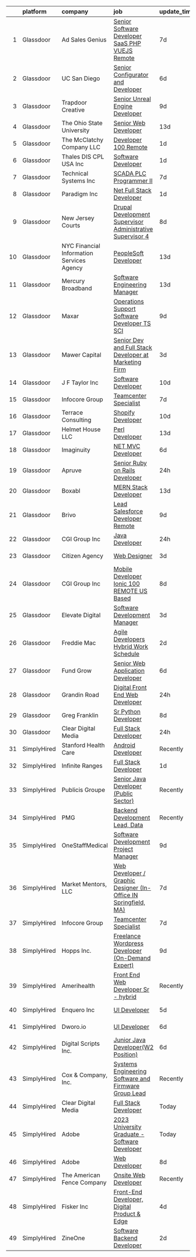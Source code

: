 

|    | platform    | company                                   | job                                                                                                                                                                                                                                                                                                                                                                                                                                                                                                                                                                                                                                                                                                                                                                                                                                                                                                                                                                                                                                                                                                                                                                                                                                   | update_time   | location           |
|---:|:------------|:------------------------------------------|:--------------------------------------------------------------------------------------------------------------------------------------------------------------------------------------------------------------------------------------------------------------------------------------------------------------------------------------------------------------------------------------------------------------------------------------------------------------------------------------------------------------------------------------------------------------------------------------------------------------------------------------------------------------------------------------------------------------------------------------------------------------------------------------------------------------------------------------------------------------------------------------------------------------------------------------------------------------------------------------------------------------------------------------------------------------------------------------------------------------------------------------------------------------------------------------------------------------------------------------|:--------------|:-------------------|
|  1 | Glassdoor   | Ad Sales Genius                           | [Senior Software Developer   SaaS PHP VUEJS  Remote ](https://www.glassdoor.com/partner/jobListing.htm?pos=120&ao=1110586&s=58&guid=000001832110999f8a99d6b320bfe616&src=GD_JOB_AD&t=SR&vt=w&ea=1&cs=1_7eed57bd&cb=1662707080194&jobListingId=1008112151561&cpc=D726EEAC21ED87CB&jrtk=3-0-1gcgh16eeklvb801-1gcgh16etgsqe800-baa5df8fcb51d28a--6NYlbfkN0CnuZqHB0fw7qMnYaPcmJwEEhiN8GGpVqO0if3u8nDOulgrgAPlNrxTp2NAoNvr2dDDKM15skYH-y1aYClwzQVqnWLO8H43mpZeXMXBHShjkWAOapZgCtg_1u0w5sPzYiaMLL9PRbv8G5V5LRjo2X8BY4OT8n9Qoj_PRX6xf45A5IGcwKv_ovh2rqGmUD5FdCmEXC1oGD4E-5mzZDw3KeNifpBi4cTwlNL_d_3fq_6Eyp5PlZBeXlK8ljYsCkkbXy7ou7TS8lVpWL4WGeVNjOz5dy_fQb0rm7TxgZDvRRLPzyshHL3zxsBDK9DQjcr4aCUSXAhCaZaSvxJobVTc7fVh7G-6kHC5eonZVa4x-ngFugLL3VgXiXRs12DdY_Ozg_rCPNYg0aRNxnXIK2A5UZhvR70940pfsOUjgCZqybhBiAIrT3Y-0LKPUtU-8IwnMArssOa7yhSioubDhTkh96BP_85ZHYeZyZOg5A-LMzucWWBjT6ZBI9R7wNeX0yZ6griohSsPP4KflMVe4jqvz4eT-LI6NdCZ83nLc1vM5t7lCw%3D%3D)                                                                                                                                                                                                                                                                                            | 7d            | Nebraska           |
|  2 | Glassdoor   | UC San Diego                              | [Senior Configurator and Developer](https://www.glassdoor.com/partner/jobListing.htm?pos=115&ao=1110586&s=58&guid=000001832110999f8a99d6b320bfe616&src=GD_JOB_AD&t=SR&vt=w&cs=1_ba161f70&cb=1662707080193&jobListingId=1008113752988&cpc=578A2A7E91312229&jrtk=3-0-1gcgh16eeklvb801-1gcgh16etgsqe800-fbe5b151519a56b6--6NYlbfkN0BCqnGKRD5YMURgEZISpK5X66vdX6WtoxuoAbIqy_N2x2OquJxWArk1495WoQFQq3xvomWV1MDb7uiDD7n263jQG1wlKqeSIFH7AEvxZNpz2k41zbo9SwLUPE2E7s0VRBAoXk7m-BaPJGlT-u2p0mOHCQPzPvkIsrkvKUaw6KKpNAd4OsVyHCmfutIrpCJ5YacVxYGkCeakncQz1uw7mRvUWY9scQqNbst1t3OXpl9qfXq0Oe4nFEE9nfWOdKlC-OrAUAccPBkxrJ_Hpq_-Lrd5GbmNr_bgNBSnmlJAeHoRxNLxxmMNAp5NHjk6xr0qSk0UgBn6lX35q7aCZgJ_1cRsANzpvIwNVcZ_P_tNruN38frmEZ_hA-o_6gsIc-iMfwFurIreWEQukWpUevALyJI2i-zUqWewVuP_CJZHD1b_Wo8Vp60YTCwwXb1_HlrZGpOCZeR7rdXyNcO5EXpdZGLztD6Xyp2uWm_9AeULaVYi20grN59gJC1zyefpZnDbl67dQGgG-m9c5LWTjrTS37L-I7mAJJ5A_fn6JGQ0uCYhi30WLtiJVHaowSxt5BlneUXROI_af561wSMylTIBS-WLH7y0JaTb_CNKRaDHcqTs0ptfcMouiybz)                                                                                                                                                                                                                                               | 6d            | San Diego, CA      |
|  3 | Glassdoor   | Trapdoor Creative                         | [Senior Unreal Engine Developer](https://www.glassdoor.com/partner/jobListing.htm?pos=116&ao=1110586&s=58&guid=000001832110999f8a99d6b320bfe616&src=GD_JOB_AD&t=SR&vt=w&ea=1&cs=1_87f69074&cb=1662707080194&jobListingId=1008103754936&cpc=21FF074A0DA48AB8&jrtk=3-0-1gcgh16eeklvb801-1gcgh16etgsqe800-3ccb01640910f06a--6NYlbfkN0DfhRLDY5E7BVY3xhBTAobuSaZ3WR2SqAJ-w4NHeQGDZ_V54dt5D1-9-o8FlAFC8VGLEw2k2nKsfw8pew_Kwqtd_SEUbUcMf-02KnlYLV1p_IH8Kyt8nzMazNMhvenS4mLaj3fKUYsQpT5EY33skyX4tLuaJ-sj4Ti1j_68LBqgjHhV6p61YjgY1NjWJ-qry5MK2eQlyKi5XtxtX8ZaRv-WxMreFK0-QjqOXPTMlQKIM_17g1wLgsWCeAYBGKa9-MwhujfKZvj17DPyq88kGQYH3a5pFsT5zM38ie1CulnUoAMLIxUgp1YIILaEmqc0nmzlln6WMQgHJlsCBDx1k0G4MiyF2x3KqjJinnFhERsXmS8STm638UKe6W2-2MCVw4hozxqwXQ8c4w_n2jGfYi3uLNppHhsWo3nugdxG_yZjcaD03KbDLkPkQQTQUz12lHZ12tvS1jZeFIa9RmMqMSqU_rXAKE5UnudMDwzuiu-eh7a_xMZiIMjEOcda79nSJdHqoXigENHq0hAPAsdBQvYU)                                                                                                                                                                                                                                                                                                                                             | 9d            | Lehi, UT           |
|  4 | Glassdoor   | The Ohio State University                 | [Senior Web Developer](https://www.glassdoor.com/partner/jobListing.htm?pos=109&ao=1110586&s=58&guid=000001832110999f8a99d6b320bfe616&src=GD_JOB_AD&t=SR&vt=w&cs=1_5aaebb39&cb=1662707080193&jobListingId=1008096386240&cpc=FD46F3F613F5EBC1&jrtk=3-0-1gcgh16eeklvb801-1gcgh16etgsqe800-84ddfba0b9dab4b9--6NYlbfkN0BU8eoqr4cRj8GPcC2Uwqb4Gp4ai_hVrPKHKAugi1SM_ZovSCGq_H_bTBzlhDGX0mcUcg9qeapXW7hyyQG8_OTsLPKQctQJsJqJ7RCmWhZAf7xBRDHXxwSfL5GUSYamThOo_YNztnrhT-kDAcjEt2-DrDp-CDmMp1VajuAoi_CLrJ4B5ciDzuSJD3V27iUGSxBccagWbK8YNM62LeYHRmzSs6jk4-4S0CMpRTtYEZqALwZgf00ruRthMnYQluKbvTYNUNOIQFgLgGfha5FXKVOL5IH2QT_uE6wuk_UX64LDNqn3er1-4EVauKGjC28N8gVWUzM9LDGdQ0J_elw3Z8ZLyNK3IISPZT6tMXfWkhBypGaLiGTF8ZI2Eh9JcrAz-4-D1oEO_exGRqDJ-oZdOTlsOWjs5ZMe9jtkEQ3IMjeGepIwNhttNeyEoF0UmxDRsl5yHzXf_ZMzJ4sIYoeHvYGQrZhSKsrHzRCjiae7MF2Nv-YHE95D65R1NO03z7UKvnfvMgM4psaC8d0n8_02OWRTYKp48_jJMFc%3D)                                                                                                                                                                                                                                                                                                                                              | 13d           | Columbus, OH       |
|  5 | Glassdoor   | The McClatchy Company  LLC                | [Developer 100  Remote](https://www.glassdoor.com/partner/jobListing.htm?pos=123&ao=1110586&s=58&guid=000001832110999f8a99d6b320bfe616&src=GD_JOB_AD&t=SR&vt=w&ea=1&cs=1_0893172a&cb=1662707080195&jobListingId=1008123581793&cpc=654405A9B1E0A9F5&jrtk=3-0-1gcgh16eeklvb801-1gcgh16etgsqe800-6acf41fd2f09dc8d--6NYlbfkN0AvJamjXhlkDEVf_vcoI3bbUUL_2ExICajiRnoRkOTKxHcQu0PRm526CmUeTsfanZOqoMDdrUp-j2i0QJI96SrAfuCerXt-A9V0AqPqWyOynJ3x-O-RpQjzGHVi4lOd5Z4R8Srd_uF6_bna1BnLFXLTnrhod1AEqQ2yc5WyqDa7bVoBDzmrc0u2pe9297U47LoHWE2oPvGbOETZkIFWmHZOCe2sLLrog0KH5Y3MF42_M8-Lhvz7uosrr75yWX_CkgwF5AE1QU64XFFIIdZ6JCfRqdgznXsorUuWxyIegKTBosOJXf9ueF6okozA2p9ONdIaMEwAwLNlaTsx286fhrmkwlZveLOAqUOxS653Am6lrhNG5c0IgweQU4u8N1l5H5ym5mLR1Qr0u4YrPE3pDa3wbXOZ6A33IQJNYV_WXQ0OJ22iClRh4Vlikv-eGBaBgSNrziE8CZzHm6MSbWQWcnvNx9GECD1lHaJEuXDGdG5Wf7hAf-pvm24NWKJpje5WxAQ%3D)                                                                                                                                                                                                                                                                                                                                                                        | 1d            | Remote             |
|  6 | Glassdoor   | Thales DIS CPL USA  Inc                   | [Software Developer](https://www.glassdoor.com/partner/jobListing.htm?pos=117&ao=1110586&s=58&guid=000001832110999f8a99d6b320bfe616&src=GD_JOB_AD&t=SR&vt=w&cs=1_6633c077&cb=1662707080194&jobListingId=1008123372940&cpc=073D3B4B6C3D1988&jrtk=3-0-1gcgh16eeklvb801-1gcgh16etgsqe800-87f696452820a2d9--6NYlbfkN0BTko3NfY_jUuCJ7IvJvdhb3vTuwD8YmB6aPpYi6Jp-tj5JsAdvJMhm3y2D6jYwWNv5z6Gl637_eAIzP768UqUq98YjbCVgwoY21VwUATuuUNzdkts_B4sm8cOyeeKXgPF5TQ3ukU8zvrAMERBgCNj7UImujUZfNkZWvleeU8_ZNKcDP124xEzKLQvE0Ksl3ZbExwqxUiKEcXRgc7rr0Z-Ihgwe1_BzV4r8N8uOXdzfUqfcjKt7NP9GoZhnsLrFA4wF7sy0IKZpqjy_bif2h36BVopq0_zw20YOg1pU-IAv-jmmhCeKPtvpmBR1jWqOLapg1Ib5U8z5qlnX8atEbjJuz02tvfYCpGBtLIBjKu6wCHek2aszgMUZHC9Kd-tuvZSSGfcARTb9x3uGsuckatR9Xb_VS7b_zsnjFMrXQOwZV-I2OeMYuoQsh_HCaa8Jar4GdTuMQGqzdWigEIyjezRZ0xP06XtaKEZSM95ZMPMB5DZMRUp9nRcQfUNRcU8Qd3M4mvlzg1r8YQ-ORKDtXg1BT-odsn78P4wNoHlunmViDJz9mTMv9iJsvK1DLl7tN_Q%3D)                                                                                                                                                                                                                                                                                                                | 1d            | Austin, TX         |
|  7 | Glassdoor   | Technical Systems Inc                     | [SCADA   PLC Programmer II](https://www.glassdoor.com/partner/jobListing.htm?pos=105&ao=1110586&s=58&guid=000001832110999f8a99d6b320bfe616&src=GD_JOB_AD&t=SR&vt=w&ea=1&cs=1_1d785225&cb=1662707080192&jobListingId=1008111602848&cpc=8414CF9EDE88F0DA&jrtk=3-0-1gcgh16eeklvb801-1gcgh16etgsqe800-1d3675bf71fd3c0d--6NYlbfkN0BBGG9LMNqL16EzDx9S3nKk4b6IwprgSJginr0DZD_oW_fGju1lNZoReAEsYdECUxIBYSPetqRfK_rT4FPahetkAQcs7AcXXb1cSVjkTe1U-RgHAaRb5KzzginrqqUBRFnXDdDFDJyXyfCvv11yKN5NYfhPz_pL4Hvm0kOwSFRCn-tRJDHMInxRjuOHRKPyNQ9GHpfHl5XFG0JRb_CdmoFXB7xfWSpatEd1rrCRPxAHS03M8DL-exb2CMQwRDjQXU_dsWH-onCazJYsWb65VriXXEUmdkxGNvz6hqdFFXGzQrjeretaXkuHLn61KoJK-zgatAr4bsaTLWSBs6KVNyImU8x5FIlbjW2hNfiEODn5-BQWmm_fHA9Ihr2zd-L1BhNZc_oMMFGll-QdvTuhXRSey4dR_BAr_vndb3xrvVIWgcL4ZVECJLHCFxJI_w5xyqQezFlcBOohQel-huAmIK8qlk73OcRFF0QB_zzVwr9KAJXXM0pkYYDpwNkK1j4T1Bg9nII_c4eCBA%3D%3D)                                                                                                                                                                                                                                                                                                                                                      | 7d            | Lynnwood, WA       |
|  8 | Glassdoor   | Paradigm  Inc                             | [ Net Full Stack Developer](https://www.glassdoor.com/partner/jobListing.htm?pos=128&ao=1110586&s=58&guid=000001832110999f8a99d6b320bfe616&src=GD_JOB_AD&t=SR&vt=w&ea=1&cs=1_eb7eec8c&cb=1662707080195&jobListingId=1008122905455&cpc=B5F6D74B4EF69A07&jrtk=3-0-1gcgh16eeklvb801-1gcgh16etgsqe800-86db009d380835e5--6NYlbfkN0A953Z9EfJZc5Z9y7Wb0NkuJO-5BBnqXCJSieP3bN3oTxAO8dGQJw4jpxHPC-A4AmDjei_31zYAuAn01VmmLGsYmzrAT-3PmSyaubzBYho4kNWj_KP9IysrYl9KvwIYauUrA2o-R2ICcup6RDbsriMGouyLa8HqDgy-UXiqY0glzr-jDsGdbwBHSwqwdofHPdsKNzOzzJ0FjnKTiWeJ3fUsyzfNhNhpAnNJMg-WR7nFDCjoK2pCPOBxfTOVxeYMg7PEzi8v8sIbGc0t1KfcmMb3ObNckmu63gAc0DHYmzrqF5Ci6oEHd5ysRE7pw86oyZ-xHtfObocg1G5rG7ablBOxMmwOIukwMdgbeiG0L9zkQ0INJ3RoZEc6-mZlII5f0SoGWbSNG6-Bx7KA65nRzLKJA6QkMO7XmBIl0ab0eD2TcjKxioVjvDt9RyF4gcpOIyT3DV58TBUJVyi1giksj421WDirkRYb_quzeH5i6WIkkiAZ-o2K-tL-jmJGMAsaxnUjhM3-1yf_pw%3D%3D)                                                                                                                                                                                                                                                                                                                                                      | 1d            | Virginia Beach, VA |
|  9 | Glassdoor   | New Jersey Courts                         | [Drupal Development Supervisor  Administrative Supervisor 4 ](https://www.glassdoor.com/partner/jobListing.htm?pos=118&ao=1110586&s=58&guid=000001832110999f8a99d6b320bfe616&src=GD_JOB_AD&t=SR&vt=w&cs=1_82530659&cb=1662707080194&jobListingId=1008106488392&cpc=E807CC5D9EECC89F&jrtk=3-0-1gcgh16eeklvb801-1gcgh16etgsqe800-5085f493e27feebb--6NYlbfkN0D8ldjI0ZNAlu-x4GIh1NiWk3ifGNVbirNsZj91rYBIucnIhFyiU7dm5Dt3u_ApDQjJ59HIHjU79aRHGvBA8JcgrWrY4Xdla-Q-bL9sYOp_rn2dF4w--Z05Pw1yPk2Rs9FUhjqdQX-mH6pwkOgx4xv34950gm-JozWBuHsLaeAgM3juYgwtFVxH9ANU-tdNxpP8S8TPtuISEP5Knd6u87vxQMMX85gLiGwR00PzZV-n14jzBJU1ajcg29ujBWCg79cZWxc2KXVmlKdF22hdU1WEuajOZ-lkZQL0FJ9Vn2fUW5n5niq4fqFgsnN1zaVvxDA2HjmFe-L0pdO4-lRDOIdk-dANm8YTOBF-r6gQXTnd97Fzdflxz4BP337A1gLPPeW7qq43mKkoN3MdoGXnMnW1yRO0PvnVteGGq2htK5DejPNzfT1tAA30RQrcNHczEgOVThosgfKYEWfAA3YEkC55CI7PB012r13lLDv2Wi_P3dwVyaIyugaSfKSR9G9CdO7s4CejjY5rS5q0ZqCgMHkVwJbNhwyLn2EQYwIS_zHh-SG8usrOQWrpGsd2sSSSXxcpgi6WHN6zZsWE_29BXa44xAwBisHgKwaeqTSrzXV2GF_7-vNDiZE2)                                                                                                                                                                                                                     | 8d            | Trenton, NJ        |
| 10 | Glassdoor   | NYC Financial Information Services Agency | [PeopleSoft Developer](https://www.glassdoor.com/partner/jobListing.htm?pos=106&ao=1110586&s=58&guid=000001832110999f8a99d6b320bfe616&src=GD_JOB_AD&t=SR&vt=w&cs=1_8e2cf8f2&cb=1662707080192&jobListingId=1008096945992&cpc=B1361D5F72E3FDAD&jrtk=3-0-1gcgh16eeklvb801-1gcgh16etgsqe800-2a3e79cccf1e7ecd--6NYlbfkN0Bvr9eD_ocRLKaKs7JuGJlCR4Ix6DTQrMKkNH8RK5rBAaAlxlDDl2M94ynW9wIeW19uSMej_8bks0AG8Apv7SHMbh5_HX2qWcY7NJ8CoYLhgcmnTau8snrIS4haJ44mrsa8OtvbcXWUkpF8dkIWVMJpoPrmQUWlGOi6y7YgzPCN1S2YKPme-IeaaoymeurkLha8MEHiPGyxyqn7YrIeIuTafmjT9tZZpf6pcqrS-AQAX200zLraxrOLUcQMfII1eULYi0A9eE4p8XbYcJSm7rZzu4CFzKKPsBEklCzTwbm5Bu-AQ95fl8EAitzL7L3GqxkzbGXbjH0g1Hmtx3ae0ESF9hRmfWiwFOUcQilgd8v79tDunGGWxMD2jJwONSUpw1rG4ut2YvqgauGTB8_bxSVvxRfDLJPyfMAEl_BAmEtzcpmSJdwLtF7AO640YppbE9tArtwiEdVh51Quz_outej_sAqf6Lki7xfkohDAUFHe5g-lpP-386WPIs8oi289A_zqv3gDJ6WwWB0dWght8k6d0v3sUQCJCbXdzYs-5k6o85HLPlPJfVxCZUV6OSgKY2SGZCFkbBpVrx7J9XdrnyI2r0LgNAxKHyk%3D)                                                                                                                                                                                                                                                                              | 13d           | New York, NY       |
| 11 | Glassdoor   | Mercury Broadband                         | [Software Engineering Manager](https://www.glassdoor.com/partner/jobListing.htm?pos=130&ao=1110586&s=58&guid=000001832110999f8a99d6b320bfe616&src=GD_JOB_AD&t=SR&vt=w&ea=1&cs=1_4d431c51&cb=1662707080195&jobListingId=1008097332336&cpc=973B936603A8D2D9&jrtk=3-0-1gcgh16eeklvb801-1gcgh16etgsqe800-7e04d70d3567ec45--6NYlbfkN0DiV4VjrMDpzdiQK46CrNfoYHptTeiEYzv4K1RLXXFFVxy3HepJLU26RfTTZGHuV4mEVKvYP3BHtHgEabTRleHfZJH_wfSXrSPKHK7EiJqz7EbDJTDQcA7Ki_X4SvEvg4gEPAIZzB0Bbx5SnNwfBZm22zegkivtNUGg1jkISZMhi9ZwDa4fI-M6YM5_73K1EKXBjuhrDmOJeiSzSsiglNtguJBQJfwV9QFdzKfjVQUZUf_peKKcJqZ6PD33hvZLKxLk2SCkFAew0frQLwKd_0YpmQoinpyt9ICJ-Dk7ShLmm5Chqy5IHXdAEo7G7kezXljd7Oi6s5n_kapCESYWIsUJWl-io7J0-iGP4yS2Lk6V0KBUC2Fl4L4StIFMUP9v6KYa_wqE0pwraCNhJbBJZpkARmE_iqNa_WkCDV1zj9v9ZcBU-rpfJVNLYDAe3-mNiek0uWz4DYoGUqhnaAp55iRhW7QJY-6HMRkm83ctTpY0gjGsoBBnu2ZMfa-Fetxy9JZc-Qcrn4H2nghncUGIfc4R9oS6Voqx6qwz4a-e5g016L_ca19A-lAnKacTpvmByeNOOA0XaqRfqJQYCqGSt442SIiNlL1DfeU8PTglXpCNkm8xFPI-zYIAm514B2xovZr-EJkeMwZJJgsZPg2YDE5Ie0sbej3TMRNhh2OpM8POca6KS5ZHbi66XGBRHVUtc6DvZKMwhTxwkphi2pFyuAQvo9TmkPru8v2AkW2k2vxGD6GOq3PuIVgebDZas6gKqNDUfZddP_-ytDzhdaLAQi_AXiLtcd3uu0yYJnpc-4CShGHdfCcyfL424sBlpJUpd0NNlasBGdtBLA3VVqP3vVXl5dUZA70egKg%3D) | 13d           | Kansas City, MO    |
| 12 | Glassdoor   | Maxar                                     | [Operations Support Software Developer  TS SCI ](https://www.glassdoor.com/partner/jobListing.htm?pos=101&ao=1110586&s=58&guid=000001832110999f8a99d6b320bfe616&src=GD_JOB_AD&t=SR&vt=w&ea=1&cs=1_b183077f&cb=1662707080192&jobListingId=1008104257645&cpc=F4855CAA298D352E&jrtk=3-0-1gcgh16eeklvb801-1gcgh16etgsqe800-792ba872ced07dac--6NYlbfkN0CLwJnyzCg1_Y0PBo_mRFrv0PayZ9_GcB_Py-TC--KfI9m8XoeOsrsvBrHbm9EHIQWMTWX5RczY5_J4lYsb8MubRo_S6_B56vkX2JsbMlHCKTlkjcTMrtEywhS8Kijxmoq7QalFBq1OrWa3ZBXGSQifzShZrYoHs8K5L3WUz_aijmUOBXzKF39t0TFhg5PmBMzB1qGz1uIM4UIt84-YQ7fYanMpUvtokLt-gYGpaUvXa7CyW0spFGsKzkkS0FE0P6NxYSitB5TO5CfK9J7IYcTc7HgkEBpAf9fRG92iUF7pHuF3hdByltoz_JbKP9UL1H7bABgTvLlZMmW8w0nnbiPH_LfLU9hLCMlxmo3AemQ63eR-9FSXt1G0aQxUuqHWx89tt8sKvGKeLziSw2poDZ960HZnK664r4LAx6jbrhEJJQmDMBsHQ5pDbuf89eGsfyV-UvKK_SlYj09LnvJtmJwSE6yw7g1l4ADw3Hlff4IacZ-pfEt9UsAq1Ae9q_TVglwb9aReF3q3NGcYxfpZD2UG9oks5XRHIlrFDvAMdNX-9A%3D%3D)                                                                                                                                                                                                                                                                                                 | 9d            | Herndon, VA        |
| 13 | Glassdoor   | Mawer Capital                             | [Senior Dev and Full Stack Developer at Marketing Firm](https://www.glassdoor.com/partner/jobListing.htm?pos=122&ao=1110586&s=58&guid=000001832110999f8a99d6b320bfe616&src=GD_JOB_AD&t=SR&vt=w&ea=1&cs=1_935bf022&cb=1662707080195&jobListingId=1008118949504&cpc=2BD45BF6CF113D42&jrtk=3-0-1gcgh16eeklvb801-1gcgh16etgsqe800-1073e5773866655b--6NYlbfkN0BzyIYrTMR_AjNKh_kvAG8N613gtHPANQ3sdLTkrtBd-xoNshQoLJljG5LGTFOBz0XgnGPkInm1QyVRzwhKcaMw1lQ2emXWTGze3rmnmzOLUucJ4k-c58iDjY1OrydMVvXRXB-Vg3aNKb2e3B6Vy2DcD6P3m_29_M8OMxNiwQ2KA88cY4UXbj3QoS7XpJELSJfb24CGs2ZD58ezmTF2RCacQr9jAlvayfFgl-tX8u2Lz-pqU1CZKNDKeS-FZFSMPzK3ZELc_1g6L36KP0GHatyLr3fX419pUO3shK2rghgdBYaz_SxOpbcy8Rz8-WFv5ab8aqMnqhVecqy1k0cY17wOhyDbhjSn1H4lfQdMqeAekfTEwM3BuVQSBXJyMnQbVpWh0mJSQ1YcympoQbFXt5jjkwC6rlxnHmKswUfKd556Q1hHHt6xEqsuYu0afsyRZ0CHFNj2VfxA7hy5QWJm9QipyqCcARmimCPhdQpSiQK_2UUDI8BelBVr6rLhJx7vi8dLMQuyE8Ti-g%3D%3D)                                                                                                                                                                                                                                                                                                                          | 3d            | Clearwater, FL     |
| 14 | Glassdoor   | J F  Taylor  Inc                          | [Software Developer](https://www.glassdoor.com/partner/jobListing.htm?pos=111&ao=1110586&s=58&guid=000001832110999f8a99d6b320bfe616&src=GD_JOB_AD&t=SR&vt=w&ea=1&cs=1_87b58980&cb=1662707080193&jobListingId=1008101420031&cpc=356D09F0C08B1729&jrtk=3-0-1gcgh16eeklvb801-1gcgh16etgsqe800-48c182ea9a173519--6NYlbfkN0B_0Z4HC82s-VYGVN3rudqyGDAXHNEE-D4W6ab-BPGMUQHWO-lTffLHE-PCCaIwbd1BmwWdP7egntq9vxUuV1Ie9ixAA1ZbxnR-JYSW-bUgJAeynI2EANkP-qwU3IM7YTHlq1ChPTLovHsIaUMIGxmJCYVCvLBsymnGeyBp8S5Wzul1MdXkHAmQysFeC2yjmUvstYq2WgeCKicmLJqYeLw-wXnCarr-KcDH_Qfao94uB0fmfX2Pa1ba4GeVwzNOrhQi6azB4Etsbpc-cq0sqR7-DST_s_2uiZHxlqjqozlsqQ9UI4S7qwDPizjilzM8_HUx9zhF3fBTZPAH8I2Sn5j-vNJaqLxXgvhIH-Zg_w_O8Os9IwDO3FO9ikV8EX8vO9jotEsfDMcW5X-V78nAv5NaI4bbyS6PqmhhkvixOWsG8XJ73KZG4NkXsDjyWItKm3aL4nQJSJgIOm3qqBNwApch348vY8yd2Da63JxlLItxmQ-TiixUAIC7im5QXuLHdT4%3D)                                                                                                                                                                                                                                                                                                                                                                           | 10d           | Lexington Park, MD |
| 15 | Glassdoor   | Infocore Group                            | [Teamcenter Specialist](https://www.glassdoor.com/partner/jobListing.htm?pos=114&ao=1110586&s=58&guid=000001832110999f8a99d6b320bfe616&src=GD_JOB_AD&t=SR&vt=w&ea=1&cs=1_e0e7dff7&cb=1662707080194&jobListingId=1008110273759&cpc=AA718BBA0476CE1A&jrtk=3-0-1gcgh16eeklvb801-1gcgh16etgsqe800-58df528bbcace9a8--6NYlbfkN0CNayYzF1mBaI40OgT78t3Q2d9IxlwDzhsYR4HK7epYUeqK_b3HkPu2LG9ky1o8QU23zrc8dRf03Ok-LE4BYm_NLr1JUoTbqNeO9D2duxj-VNK3vGhqVueHfRf_Sz4ZxXlH0daArAgsX4zD6BhZBBd-TfbvRyzPl6zYl3YUj-z0LmrFwNYBaUkQ6B9OtAWwwo2YErzexZsmzSTuzsgTAC34BY8pomH41rFeKDXKWOvYFH2jKuO-FawsSxRpx11avF2kLapEh-inx8ZM20WEYDEScOn_725yJsq6tlgatR4FhjR55ZIvyOQI89CnojrGcJG_Bhby1BVKGhZ4vNAgw5ZvBv4IyH2l_14In0duZ3fswfmljyz4k7aHh8tXFg-iRvP4_9w0D3MjHMu_s8y7VDqpoVYDxsDAZUDf4nj9ifgVxC27MEb81dU7ZIOqm2ywn7aVKsYIvPqpFv4F68YS-5tOq4tcc6IRgxqOR5jFu9XIc2Xyky4-xmNGCNl8QEZa7bE%3D)                                                                                                                                                                                                                                                                                                                                                                        | 7d            | Remote             |
| 16 | Glassdoor   | Terrace Consulting                        | [Shopify Developer](https://www.glassdoor.com/partner/jobListing.htm?pos=108&ao=1110586&s=58&guid=000001832110999f8a99d6b320bfe616&src=GD_JOB_AD&t=SR&vt=w&ea=1&cs=1_e2b88109&cb=1662707080193&jobListingId=1008101721092&cpc=9BE7264F9E667C9B&jrtk=3-0-1gcgh16eeklvb801-1gcgh16etgsqe800-9f29e0d3a1872182--6NYlbfkN0DiwaVD3HiDYB5250xOpg-Chrdpscpx_0ux8G7tjQr9ZW7ZRarYWVvWdWz6VODf_1VYyeIjCJXzPYyagJjeNMgXvSPMkGy5xPvCVxvFHbBpWpAuatX2WgenRMHZdvfRrOXErWNmRHNKK4oxsTOiyeCeMpXp6RcH5eC5V3s3utmEfvTgF5XJaxtX5C6iVvEB5A3gat_f4vx123O6oYOMiuK7vOWMLnvEZdYKRd7BMhAy7DZ2963ne8VzdlrfUBcTTPrQjiU_842kpXria-FfnESgpyv-IgndkZjEy6JqgOemX6a91hgQZdFNLDQfygV09mGi25cZMIxpwbq5SfMMFXBFfJlSkr2Iu9Auqi7XCG29m-4Se_y4iRzOB5Vfx3tR0AivOZM3t_6N7eCsTVGBfVtqhOT_eNCGjPFlk5CJIL1FtVhJNNEUlCw1KEk-JB-GhVnpPEDUyubZmVUdgFbZutfTQE435idHNJmIX8jNi4PokPNE_K1HigLb)                                                                                                                                                                                                                                                                                                                                                                                          | 10d           | Remote             |
| 17 | Glassdoor   | Helmet House LLC                          | [Perl Developer](https://www.glassdoor.com/partner/jobListing.htm?pos=124&ao=1110586&s=58&guid=000001832110999f8a99d6b320bfe616&src=GD_JOB_AD&t=SR&vt=w&ea=1&cs=1_6fdee489&cb=1662707080195&jobListingId=1008097634689&cpc=EB1BD5B9C2162114&jrtk=3-0-1gcgh16eeklvb801-1gcgh16etgsqe800-beb536da7315dbc4--6NYlbfkN0DTbAHTkX3MHdR5_bkuZ9RG_nFdlXg_dRd12JnNrPJs2bNVEYoQez6zam2z0Jn4RWsTncQnVTwQn20Pp5fh3e4S7BfbKWlqiv3M3O3s7LBUBpNdL61ZrJ0D-qlwmkcEunekFYRM7eT1WXr73jYDKbOfsEVfkAhwW5Y-_q3xq4LVzqc0u2k7TIFPeA0IQkDOl4n8Lkcf5opK-cLnvzNlj-HcsWOZGWYNgznSFL9LbyFizKBI1MwT_IMzF_V6SWLOKtFTfBGIe9f5krBIusPU_krY1PiWO_AD2FykQhbj2867CwO73NQfrdhbRgLkW-QAajgUw5IKKYXPIbNZgE360lWg67IjzXjfUSmgoOlYQAYMj5oyFuc9w6kMsUbuyteLNyPYKZt8jNg59iqNsMw9c--VYKS93i2hqMXBlOQ65qbIaGzVrwls8LoHOFkKt_1T6HknlWrxHfMSUz3VBqgnrUGQCK2g8-Lnt9kDFVsLRjzlhO7QSgWE8ykBVGz01Ek5cOE%3D)                                                                                                                                                                                                                                                                                                                                                                               | 13d           | Calabasas, CA      |
| 18 | Glassdoor   | Imaginuity                                | [ NET MVC Developer](https://www.glassdoor.com/partner/jobListing.htm?pos=113&ao=1110586&s=58&guid=000001832110999f8a99d6b320bfe616&src=GD_JOB_AD&t=SR&vt=w&ea=1&cs=1_1e18e7f6&cb=1662707080193&jobListingId=1008114560190&cpc=490CEE8E1E1BE450&jrtk=3-0-1gcgh16eeklvb801-1gcgh16etgsqe800-8ce2068898b03cf8--6NYlbfkN0AtR68e5gWpPxoovZgA7Udo-dcymoK0NpHFMpIgh7LYz-Xd_XlVsIVoxuwPabNoPk7LYJIalZWAaFuBuMqEzLs6PCxGhzMNi6g945NhS2n-T4p9V5qXKWbLEKP_Cm6sCsQzVZ46WSIqJ68QClkxIdmChtj05cvFUJEy4BZMN0-ToVwDI0rAJnyYqRCyqN-q70VHdbM5gnlEDTl5A3oFz69lLQY8moWpCXfYBeLZydiGro25enDlttOxB0-1jlRvX-Ef3Jz9TOjQ2OB2qj035czMvtvCNMv5A76aYMDLEMDOpl522Ai_ZAwAGaN1gf5xnP3vM_DALxAlZi-JMoaYEJ2Bl9KRwUTV8Fbe87vKLHgJHsKwzv4TMvlmxUNw1GE7qtYnflbognqPiBZuhJPPD8ps1kifRHqf21RbHIr7WrPO0itty_P9GEpJah2UD5sxNzVKKKuNda08Ry0GLO_EkqjKg30Wa_rwEl3WSH5OPshbT15MwhshJJ0YgA8aH_AymQc%3D)                                                                                                                                                                                                                                                                                                                                                                           | 6d            | Dallas, TX         |
| 19 | Glassdoor   | Apruve                                    | [Senior Ruby on Rails Developer](https://www.glassdoor.com/partner/jobListing.htm?pos=121&ao=1110586&s=58&guid=000001832110999f8a99d6b320bfe616&src=GD_JOB_AD&t=SR&vt=w&ea=1&cs=1_7c40ab4e&cb=1662707080194&jobListingId=1008126573692&cpc=55FC80EBF760BBE8&jrtk=3-0-1gcgh16eeklvb801-1gcgh16etgsqe800-1d56d2911a193372--6NYlbfkN0A4hgeKHdLyHgzaskNEvl2xXMVaueUT71iJOYpLYISQUHTwzmwXMv6ka9dbMmuacuYKeIZnn4c8WeYuIfEjPLkOoghvtTn6STxxYhthocvnANhAgoxmC1rQborX06nniFul5LSgm_SC2n1OJ3-0kL9iMJcg-Cr-9mq0RQD2tfG2J87ayr7Wsh-ufLWhIOv1-28HFvWHGArjLGVR66-RZ9BWjX6eERCwstMAkQ5xR0yUTdEZ0GJGuhHnCOTeeR1Mzd32m7emGfF0IQnwf-G6kBxO75TyekWiR32OYuY8lZa2Xq23wUxbBpMQECy1YMV5GEolkyhWGpSA7eREvyqJhxIH_HHRv84Rlty48zvVJOLdYeEmU36DVjMb6PrPfNijoS0bB7p7A06nFUmV8b2ir5mLEYOhBgaE6o0nAFw2G0uGLicjcEelqqoVp2mJSEvOwvahvdsC6uuVBJWryMEwl-NedVkzYrFyjOnj45WUmS2f_NosxHUMqMcxYUT_k0wHieNHAJZ0wGzeeA%3D%3D)                                                                                                                                                                                                                                                                                                                                                 | 24h           | Remote             |
| 20 | Glassdoor   | Boxabl                                    | [MERN Stack Developer](https://www.glassdoor.com/partner/jobListing.htm?pos=103&ao=1110586&s=58&guid=000001832110999f8a99d6b320bfe616&src=GD_JOB_AD&t=SR&vt=w&cs=1_355e313b&cb=1662707080192&jobListingId=1008096945380&cpc=0D558223EB9B15D1&jrtk=3-0-1gcgh16eeklvb801-1gcgh16etgsqe800-d54f8bd54931e0df--6NYlbfkN0AZdaSuYPnCWRk5apRml9oqaQCY6p5qKbmOsixDGSNuWdv_4Vc5cD9A2m-Vgw4400uplEqDz5RFxPncUSUzV4hH36manFBulm8_06OiXgqoom3RR7LUybro5u4JeVy9I6jdzYuBelw0wB4qYfi5-L5LrH10BHcUJR09dkCqShMRWIVJRGJ70lxc2JSBGTJHgiZ5orLOnuIxlMUKeZoSPJOhfx4grEqL40-x2ko_Z5RCo1YRZynD8msvOdirgGc08RYS4KTQ32sdfKQYjX0_1RUlcOcS59MdO6JUCMpTikzQojA0OPI1LZzXaBSNWz8XCJH0BepchyR61ev_wBdy58ZKznTXj8QjBigMgEmu2kmFapq7WPv9YsxVAZao2lluJO2ShWLz-S9Lbx3SH33BvCAlKxrIhv7aMGrWhQWZb0eMzCGTEwYaF29cOxxCXDHlm_J-rXtomZ5I4W3mFFafJo1hO3cxUXdI-FgColXsR5PLZPiVlMNyUWab)                                                                                                                                                                                                                                                                                                                                                                                            | 13d           | Las Vegas, NV      |
| 21 | Glassdoor   | Brivo                                     | [Lead Salesforce Developer  Remote ](https://www.glassdoor.com/partner/jobListing.htm?pos=110&ao=1110586&s=58&guid=000001832110999f8a99d6b320bfe616&src=GD_JOB_AD&t=SR&vt=w&ea=1&cs=1_9ff758b1&cb=1662707080193&jobListingId=1008105125944&cpc=2F244B314C789C74&jrtk=3-0-1gcgh16eeklvb801-1gcgh16etgsqe800-6be98a37aff72969--6NYlbfkN0DEQf2gd3oQyNvvZ_PBjZ5COuTyzw9rgRd4BNco78iTQdG3wyB0NBTwpovGVlYuctXZL-btpTaGRT4bVk-hcXn8sjcdHPc_q2IWO_WgIghICBPPSmVTvobZyXX6_JsvnnByC_IC83nLLBOOnIcSoE__TGbmLsKWaYFwVwX1yKyU-Xi3kDBoxlGmAkTlwCLK-meJSNTQGJMvUIjvxqz_yyJFcu4Din1n1i1y6dQVneQVF8yH_XqzxfRlPyixXTDEXSHSodKGAcJjkih0305aQZ4VoKgf7QjpmhEVEGBZG4lDFl14SBu-tAIH80aXVvfb1k0vcQngCEWD5yEIut-WSmS96UR1s4GRxKoIpUo__PLfNVSUQeD_HFS1776Jcp0Nhh6EnR1h9zYgEb8E0Vuigau7CkbVoVrLZfPRDLdJ5L4NDIBxAgEu7Ml3mYuWI9XarHMV-DiitM1R1WrVHAW1iuQTvBCZPv_3vtZ659W850rDnZa7y9macNzsci8x12jM73zd0KOVyvwTDKh_RofSsLge7fBy-lFOahXp-pZXI3GlUFCBKeAJiiIvqOVtKCxT_T5jlARBbpU7KiIzss5vHVOFTNd3opxOISjlAMwb_d-m3K7K01RvOblGA9zXYqyrmuErRGto0QHqZ60iPECICVtmb2VUNbYof71s7lGyWwKYOo6bp_QPu9kVuwYXy0Jem_NJOuunlisrNCI-9GOwoOmWgCm3ZJoDS6q50-XyjjYmzKiU7wSRlsJGy8qtXWvojR1O-3UkLXLO4A%3D%3D)                                                                             | 9d            | Bethesda, MD       |
| 22 | Glassdoor   | CGI Group  Inc                            | [Java Developer](https://www.glassdoor.com/partner/jobListing.htm?pos=126&ao=1110586&s=58&guid=000001832110999f8a99d6b320bfe616&src=GD_JOB_AD&t=SR&vt=w&cs=1_711df9ea&cb=1662707080195&jobListingId=1008126534407&cpc=D975E6D323D47586&jrtk=3-0-1gcgh16eeklvb801-1gcgh16etgsqe800-db44da3fdc051f43--6NYlbfkN0CmPt6JXytAhZscz-5ZOP53MMQ49Xi4hmwETo1lvmuAlevjIw8jJ3AlvntJkfy64jWBZ6ejdD7h3XSecgyvaBNaBF25hXuA9D30vHlfDv1_msliqEuUWlFQesnDe89CMr67js6ylLpRVpgdbS9meXCQvBg0Htk6KlvGckZHrq0IjsQmqg6VIkKkFVoOdMNbOetTe4yxhUfk0QOrDhs2H15H2834pVooBAz-VskhxnjCB8wu75J9diG60Ij_LlFlD2wEIn0KerPPwv3XTSg1Y90vY604kVwA0AZ5j_ryK7OnheDN3-gO93PWJphu7A6J08S6O2KXf-hRS1LDhxJ-lpbKKTDMV_N5OebxxUeew7MzXiAlG135nKQCLV1vJtEOQW6lBEBEb_ZLzqD3xpSV_S6GaunXG0AaneeibC7JMJ9ekaK2HulOutth4BwGj7_rNZNhpU8gdbTtX53x1rRbZ53lpcurOZ74GGwEaG6mTQVH97FQPeMtvzsJRmALM060FT2yLx1cXr1qfY0Wo5jH-rSXSAZL_7VAWoR9kKAE76ltMGDfJCGMuyD4)                                                                                                                                                                                                                                                                                                                                  | 24h           | Greenville, SC     |
| 23 | Glassdoor   | Citizen Agency                            | [Web Designer](https://www.glassdoor.com/partner/jobListing.htm?pos=102&ao=1110586&s=58&guid=000001832110999f8a99d6b320bfe616&src=GD_JOB_AD&t=SR&vt=w&cs=1_a9e1e501&cb=1662707080192&jobListingId=1008119134571&cpc=2F244B314C789C74&jrtk=3-0-1gcgh16eeklvb801-1gcgh16etgsqe800-4f156e9c19c8d85f--6NYlbfkN0ABPR1SXVqYXME6Y9HwrdB1ZS5I7uEvuiZQQ23aOU9KTSUEQ2WHnjqXEbws5t88SbmeWWUnqBUweDBfv3jgPAT_yEx1ZSopAzoXYUidX5JP4RSp8v4kNbaODIRLLoaJty-UiuGsLZEyYy_sJVq48YSqx5isNJOWThO9q0_6ZNoiSCXsLaUMEgJJWn_j8pHM0yt2KQdQQLXNMhKNvcu0xUGbbi1YfPuY6IQWsZOsJ7cd2N9iPMqVnbJb3B-p1O8eajzaB-QXUGLU_rYQQvWqz_SMggwxgtwLyPDuI3l6_XtTD5mz0DR8oH4hOE2hS1_QIO9b3b8CukzchpbcdEdRt92w_J5fyZKs1S5ADH6dy8Q4CcIJGBuNnj6FrExc2GQHsHZtik9K-_9EjzUdwhpE7I-7tNVqa_N5hYzAdpMI1BCzbJK08NdTf6tq8Rx8Rb17Z068BFj9zdPIJYJeOjWCf0HevdEkFq7zeQOpGW6G-NIaXG4r3tmjiYx0aUtZl1NtyQ4h4aF33ox7L07Rvw5pD1b19vqpOC8nr0zq_8kUJG1tkQTf4QUWshDehsgADuiZLKResIoneK_Yu6fj8NNzzI5tadvxm7Dq5PEYlKfu_A_AEN-y803E3qTcJhlB7XH8fL_GXaVSNb4tAw%3D%3D)                                                                                                                                                                                                                                        | 3d            | Knoxville, TN      |
| 24 | Glassdoor   | CGI Group  Inc                            | [Mobile Developer  Ionic  100  REMOTE   US Based](https://www.glassdoor.com/partner/jobListing.htm?pos=127&ao=1110586&s=58&guid=000001832110999f8a99d6b320bfe616&src=GD_JOB_AD&t=SR&vt=w&cs=1_9214c8c9&cb=1662707080195&jobListingId=1008108711090&cpc=DC9BC4DEE5BC1459&jrtk=3-0-1gcgh16eeklvb801-1gcgh16etgsqe800-698aa5a2b0f9a664--6NYlbfkN0CmPt6JXytAhZscz-5ZOP53MMQ49Xi4hmwETo1lvmuAlevjIw8jJ3AlvntJkfy64jWhHo8J4GyG845PryNbeRfgOwK2j_S2bKIF1dhKxN7j7VELjZ6R-W3Jb9yVqEGwzlcFuVZ1-L8oSSq2VuHn-Cj62_DKIF0IOdCwnjETRT54U4VTTvPF5z240Wks1h-VlLVd51rB8NwAc0RqluoKyxVUvxnLDXnzQs9bjx9F-7wIq3fse47H2b6c6Z3X5HL8JRICrPwtBG0hCF-ujcaidxMeWnxDh-FFWxg5yKq96K0IVpRimOzQjAdRwyNtPMNipqqqVgn-On_VBcF5mJFIxJv96eDEyqsaWFkdQkI1RCDdiab-mtKckDrnB5A3baERDwmk0rk7BsOeoo-UvygmXVz-XWiXIokPv6VCOr6CNFIFCp7dbyXRNeJa5zezcD_ZRdjUjbFGIelfEOCK357z3CGS22tCuMjnWMTaiUzEHgD-b0dI9yvlKKsNXOAyEaf1EQztAV_1lAMjo1ACMGV2FJhnCl7Im8XBPnqbnHlVeQNfbzQQVkVk_kZ0)                                                                                                                                                                                                                                                                                                 | 8d            | Sacramento, CA     |
| 25 | Glassdoor   | Elevate Digital                           | [Software Development Manager](https://www.glassdoor.com/partner/jobListing.htm?pos=129&ao=1110586&s=58&guid=000001832110999f8a99d6b320bfe616&src=GD_JOB_AD&t=SR&vt=w&ea=1&cs=1_3c5ac53c&cb=1662707080197&jobListingId=1008118588543&cpc=CAF32EB92433BC76&jrtk=3-0-1gcgh16eeklvb801-1gcgh16etgsqe800-46798b9c29ace160--6NYlbfkN0D0ZqxdZg2TwcIemQ4yr89eGinLCR7bn2QHXosobzuZIBtE5v5Cx1iPQ9biTU5yRCUFmVvd7QzweJvcm6rGarmLsR4bXp8G-hJNEvS1EkwRWPPmt996LLktyLvafZEscwEk2rtoIT9UARCzun8V-aVNQ2zzq0CNUcFVMUju-db1eOxc_7wqxFne9L3pa3zQxG5pHTaKZW3T2GKtKcrNqurgBK13CfHLf5cKCVcphVXmzzp5A75vXu-rsdq1ft1rH68HpUge1jJpuxArbWF3Ayk1I0BbCjjLI1wALXX-dIw-UL6iDkwhdoeRhD5BpH_S4RGM5WttIj4D3aE5inGchu1cjjIvPs4JVuX-m1xkl3yW33WSJAyprjgna8V-sQwEZjw63omc13aTILcpMnFCw4e5cZnWM4XdqAZ6fHeHFuQHoIIzYvDkC6am6bItunF41bGJxAZfN6ZIHtXhmSb6iWq8ckUZWqV8k1JyIEdMDX8tB9--hB7TLbbUP0Avb8wuJvMBAHJl97EybA%3D%3D)                                                                                                                                                                                                                                                                                                                                                   | 3d            | Charlotte, NC      |
| 26 | Glassdoor   | Freddie Mac                               | [Agile Developers  Hybrid Work Schedule ](https://www.glassdoor.com/partner/jobListing.htm?pos=125&ao=1110586&s=58&guid=000001832110999f8a99d6b320bfe616&src=GD_JOB_AD&t=SR&vt=w&cs=1_f4d7138e&cb=1662707080195&jobListingId=1008120642052&cpc=D2A6DBF304636DC4&jrtk=3-0-1gcgh16eeklvb801-1gcgh16etgsqe800-d2215aebbdd0eea9--6NYlbfkN0BRbY23MpHuD_kgIf5jf2sHAXgp_p55tjlayGMIQ0Pgo7hjlYQRkN3r3DmTeqeA02sCcoUCn6R1bIzAtnlfezwIp9xznxfSnDkEh-n-vpj740vu8J1F4Xt_f5Wpo_Wv332fLQfqlcf90nEvw2QI0bjIdZAjmhBjvcMlh3SgVR_Gwm1eftBTuZiWeMpO2ZSXfp79gLM8Pnbe-XGFWHmnx-6Jwsgt-qKizEMvzzy4_I-SiIbVbbH_ZL8o9tdn3k6Y-ymmKjDO2rGKTPeMXJ5f0Tyt39blx6ZuAPU3Tx4csM87kIIwLA-8f4vTl4fFycBF1d0H6viH6X8E676WQmi-d74mFvYrdbN8-KU6P-3SlNuBDYZb_eACzZmMBFk3I53tG3EcNl91SSyGNTU0EGdsdE4cKaWgkjZVutjMmuUpciQJuG3Iro7IrsxooSuonVWWpoDm9lrFEztpI7q07K3k0oQOXOx-h4Ft1BlFVWatrtsnSwdVlghlVjkhDLO7q4DdsGti6GvUEkJrCQQMBQT2-rAvok1rBbih9bN15ontq2dHuxUZK3V-dwIhvrX-ukRowOeySKYY_pyhuMax9FGt0Z8AvPAZ7Zecx9FGJ83xoBB8aRL-5hdILxWkcAeNSN5eNDwqLtLewYyEo0BoA4FwiSXH)                                                                                                                                                                                                         | 2d            | Dallas, TX         |
| 27 | Glassdoor   | Fund Grow                                 | [Senior Web Application Developer](https://www.glassdoor.com/partner/jobListing.htm?pos=104&ao=1110586&s=58&guid=000001832110999f8a99d6b320bfe616&src=GD_JOB_AD&t=SR&vt=w&ea=1&cs=1_b2453ab9&cb=1662707080192&jobListingId=1008114347383&cpc=E18BB22C8F696240&jrtk=3-0-1gcgh16eeklvb801-1gcgh16etgsqe800-4f4e1e8b03b6db0a--6NYlbfkN0B2g41wC--mJOpykpzPrDOD4TT80wNmQf06iuFeDDRc2JERfmxpw17HAcqMvGvSQCwzu5fuy8qouHSfqzePkxsIN03Q-K5R55RJM3B5QWSZI4LOIsujWibGZGtlHuwXo-Q8aiwIjhvEYzvhXy-otbTOr7WywCIcE2nfqsVFct9sa6MG38xANxlolpHqT8Q5Rp5Fe24emum_XRiNnfuzJTb4EuLnF1cneKXa413szVJ97wtm8M4CctK4R0eXR1qnNJOcdIoE0psEsb4eBS3GdN8J4cukHwd_kEzAYyR8GOufTav6hFpAdcMgUoawYLL3WPUTKhUSe_IeAxa39DZSf7j48B6-gUfh9UoXhoLG_zUcH2xaKg-tDc1rmZTmyeBfSSjxtt35wYtIt_xhNqkQyohWw6_bxUrj9-T_GkgZXsi2wdIKnnMevD6klyb6b0f3BLvk8vVFOXjDZs9sQzSkIKtnKdae-JqmNXP-c02ccss-0OHsv1khNGRd-6L1O8mxiJKiiZOv9bTHxN_0fviRZ6_p)                                                                                                                                                                                                                                                                                                                                           | 6d            | Spring Hill, FL    |
| 28 | Glassdoor   | Grandin Road                              | [Digital Front End Web Developer](https://www.glassdoor.com/partner/jobListing.htm?pos=119&ao=1110586&s=58&guid=000001832110999f8a99d6b320bfe616&src=GD_JOB_AD&t=SR&vt=w&ea=1&cs=1_ad3ac68e&cb=1662707080194&jobListingId=1008125924330&cpc=9DC6E4D8324653EE&jrtk=3-0-1gcgh16eeklvb801-1gcgh16etgsqe800-b71f20199114ef42--6NYlbfkN0CTcfMJrIMc0NjW3Wm05P4nN_wS5T1KJl2HcK0gMEo87Uiw4Zh3wAd8kSOSBgqreZVHdlR-NKfXSly4HF2NvPUjZf0PZ26gJmwY_o5aIN-4Abyqkw3fW_hy11ubAfZsm1GelJJwXFGNVcwTNvS9CmpV9pvszURHgXC27phgS4Dla59RX5Gujb6c6dMuGOiRkSuumqRpGIKcMBX3UJJU2niuoFL_bAQa4wu6tQalaBPXUL9sK0geNr45w2XgtPaydw_8yVdMCZfsm7PtAtKBizuriRMTdb_b_Bmrqybf0NCuLagXkj2etgNu3ODwEmf5syi2k61n0-X_R9T1VQ0I5BMW9pZoBj5FV0hKit7feBSUmmSoRf5fW8KoX-VNIrPuSE2alkfTtzEMSN5aeM98XEgjT8jd0PxpUwpW_wSWdY7Nwohf0IPgmiLkEVL1mhKxkTdNy-T0YFF8nsKF6pPsEO-y92pL51oe55wfPF8HWg8krvIwtN2m0Ozgd2zYjnxpcWBbmsHyfezTOQ%3D%3D)                                                                                                                                                                                                                                                                                                                                                | 24h           | West Chester, OH   |
| 29 | Glassdoor   | Greg Franklin                             | [Sr  Python Developer](https://www.glassdoor.com/partner/jobListing.htm?pos=112&ao=1110586&s=58&guid=000001832110999f8a99d6b320bfe616&src=GD_JOB_AD&t=SR&vt=w&ea=1&cs=1_3e2c69a4&cb=1662707080193&jobListingId=1008106166775&cpc=728EA7D4449150ED&jrtk=3-0-1gcgh16eeklvb801-1gcgh16etgsqe800-b75a7482db2c7d6c--6NYlbfkN0CB1tmP7rfbaHtYFmPjg1Xv8BJr6DUbyz0HQmM4H563AurHCftAr469WcNCsVZUT3lPi5HKVfeERinb6LnwaEVUWNDS1KpyoCw8JRYCh_52dZQcaewCZ3DbiXDQ4_kIpa7pO19oLzybpEh1r2LflINRzAHHhtbnIWGKfRSC5KQiM_1e5KR1veZ2rbXRHzsI3UUVoKnaXO8aJ5vbjIsAmRU1svfxh2ndcqj0Y2LOM37oFUp12-dFC5JkISjZAHXDlFCmAAOkdAqeZ-OBjqAZ9ATNOpkUX7CkzAjUEcSqfCxjllYxNPwqSlttRxnySC01nbmMrhqSSyUjOnUNLZyIE0wzlMiXX7KZ2BUP6xnfKs3Ob3NNJF52rS76xU4Ef5ezZ0-jZl1cpuLTHieyPgZ46YBzczv0TLyjYCHKGBHxUXXzhzp6kch0J-fWxSixnWK74iYWs3eknaI8DovtPpV8uJ8-fdfpkTLDIaVCry8PoQ3DyETAPrz_7TdGH85o3TXnbBU%3D)                                                                                                                                                                                                                                                                                                                                                                         | 8d            | Chicago, IL        |
| 30 | Glassdoor   | Clear Digital Media                       | [Full Stack Developer](https://www.glassdoor.com/partner/jobListing.htm?pos=107&ao=1110586&s=58&guid=000001832110999f8a99d6b320bfe616&src=GD_JOB_AD&t=SR&vt=w&ea=1&cs=1_9bc66945&cb=1662707080192&jobListingId=1008126770903&cpc=59DF70BB7E75A6DF&jrtk=3-0-1gcgh16eeklvb801-1gcgh16etgsqe800-d955808f42ab9225--6NYlbfkN0DeXU0vMxLyKhfauY-dgUBa_3v1DHLtGGo4EP_Dl8CiYyPDWSWEoavRLT933veziuRIBFTYuj8Z1OZqK7LR5MkT7iwN0e0AUUyEOZTWbA92dVYVYRQtKbO7Jeqt9A2Co-dBILu2EWaf8CjsrYRYwcInvUO_VoOqS4vlk0wY_KWYcHQrUCFRhJnTF2xaGxtKEu9jplePo6SoVY_2e_BZTbYGYvHA3XpvUaMbUPrAcTQkSwEOdSpBnF6pLSF2Xxw1S_HCFBx2UrptH3WvlCDeZI8duCuV9BZsQvexb-AQnjT4QY2TXc9NpeeNcdFeEgNIgCRCdNLraQTTZHV-_cpWI4EYpMvoshYqdpL7-RFZK_tBNzMehHqSAGJn2FHv2tdf44_w7Dx2_wHQsN-6PfR6ZPDb9cpy_z2BRp5ZrbWFDNmWp4EXZTyr8RNXvdebcMOFFbB03JUoNjVqDjaFOU115eqKvv_fO6CeyKVM6O0xqvBhhlTW2I3-4d54MkrPYDe3TL8g3SgbW_RD3Q%3D%3D)                                                                                                                                                                                                                                                                                                                                                           | 24h           | Remote             |
| 31 | SimplyHired | Stanford Health Care                      | [Android Developer](https://www.simplyhired.com/job/bixntMy0ujDioU4BjtZEEvVL_r_XDW95SQ5woSmxcbcU1YTvBsekZQ?q=digital+developer)                                                                                                                                                                                                                                                                                                                                                                                                                                                                                                                                                                                                                                                                                                                                                                                                                                                                                                                                                                                                                                                                                                       | Recently      | Palo Alto, CA      |
| 32 | SimplyHired | Infinite Ranges                           | [Full Stack Developer](https://www.simplyhired.com/job/CX-oJJf-rPxFHr3F0gIAfu9-8xU930izmLBh4Dwr4aLl_qHV2Udkig?q=digital+developer)                                                                                                                                                                                                                                                                                                                                                                                                                                                                                                                                                                                                                                                                                                                                                                                                                                                                                                                                                                                                                                                                                                    | 1d            | Remote             |
| 33 | SimplyHired | Publicis Groupe                           | [Senior Java Developer (Public Sector)](https://www.simplyhired.com/job/W24p2fK8yJG7sPWs5YpPlf_ZpPsdCNynpe3OpJOCx41IDDuA5Oty1g?q=digital+developer)                                                                                                                                                                                                                                                                                                                                                                                                                                                                                                                                                                                                                                                                                                                                                                                                                                                                                                                                                                                                                                                                                   | Recently      | Arlington, VA      |
| 34 | SimplyHired | PMG                                       | [Backend Development Lead, Data](https://www.simplyhired.com/job/uxTMICdKzKtvSGLPBYblN78-LCxFfWNehEvZvo4j0QT1xEnBp2gFkg?q=digital+developer)                                                                                                                                                                                                                                                                                                                                                                                                                                                                                                                                                                                                                                                                                                                                                                                                                                                                                                                                                                                                                                                                                          | Recently      | Fort Worth, TX     |
| 35 | SimplyHired | OneStaffMedical                           | [Software Development Project Manager](https://www.simplyhired.com/job/W7tMam_AuChDvesXIRtw9H3XRjfMi0EZqFvUODJ-95-amabC6GPAIA?q=digital+developer)                                                                                                                                                                                                                                                                                                                                                                                                                                                                                                                                                                                                                                                                                                                                                                                                                                                                                                                                                                                                                                                                                    | 9d            | Omaha, NE          |
| 36 | SimplyHired | Market Mentors, LLC                       | [Web Developer / Graphic Designer (In-Office IN Springfield, MA)](https://www.simplyhired.com/job/FQG5uJ1dss-sRffoAoQ2VcQRgxsuv475Wnb7F9AflVz3v4ZTdM9xDw?q=digital+developer)                                                                                                                                                                                                                                                                                                                                                                                                                                                                                                                                                                                                                                                                                                                                                                                                                                                                                                                                                                                                                                                         | 7d            | Springfield, MA    |
| 37 | SimplyHired | Infocore Group                            | [Teamcenter Specialist](https://www.simplyhired.com/job/mBUup2PbRaP0yTEH_8_raZHhur4hyc0Edhk-5XjHRBSlja8khZ-dww?q=digital+developer)                                                                                                                                                                                                                                                                                                                                                                                                                                                                                                                                                                                                                                                                                                                                                                                                                                                                                                                                                                                                                                                                                                   | 7d            | Remote             |
| 38 | SimplyHired | Hopps Inc.                                | [Freelance Wordpress Developer (On-Demand Expert)](https://www.simplyhired.com/job/omp4Pj48b8uhUxMbVR0NFnU-QH-V_9HwQoLV7WzYauPjGMYe2Ko9Jg?q=digital+developer)                                                                                                                                                                                                                                                                                                                                                                                                                                                                                                                                                                                                                                                                                                                                                                                                                                                                                                                                                                                                                                                                        | 9d            | Remote             |
| 39 | SimplyHired | Amerihealth                               | [Front End Web Developer Sr - hybrid](https://www.simplyhired.com/job/pgD2IlL8K006x4JG-1BIMiE7GMxkuJ1yH6deNQDeY6W98NaFLiN-sA?q=digital+developer)                                                                                                                                                                                                                                                                                                                                                                                                                                                                                                                                                                                                                                                                                                                                                                                                                                                                                                                                                                                                                                                                                     | Recently      | Newtown Square, PA |
| 40 | SimplyHired | Enquero Inc                               | [UI Developer](https://www.simplyhired.com/job/EpkI5rjpZfjSx0YVKwkcBwbaRT0RMo0vpsqhCsLBRRd-0qNtVWkHkQ?q=digital+developer)                                                                                                                                                                                                                                                                                                                                                                                                                                                                                                                                                                                                                                                                                                                                                                                                                                                                                                                                                                                                                                                                                                            | 5d            | Watsonville, CA    |
| 41 | SimplyHired | Dworo.io                                  | [UI Developer](https://www.simplyhired.com/job/WEX8B_2JQ_fv64EuewcAtpTMMuHQkuiMT5GbLIPDlc_wvHCmDDFkJg?q=digital+developer)                                                                                                                                                                                                                                                                                                                                                                                                                                                                                                                                                                                                                                                                                                                                                                                                                                                                                                                                                                                                                                                                                                            | 6d            | San Jose, CA       |
| 42 | SimplyHired | Digital Scripts Inc.                      | [Junior Java Developer(W2 Position)](https://www.simplyhired.com/job/SXfYMv2iVDTMmfCVC6vYZpoamu_fugV3Tj4T2ApfdLns0nBHCycODA?q=digital+developer)                                                                                                                                                                                                                                                                                                                                                                                                                                                                                                                                                                                                                                                                                                                                                                                                                                                                                                                                                                                                                                                                                      | 6d            | Remote             |
| 43 | SimplyHired | Cox & Company, Inc.                       | [Systems Engineering Software and Firmware Group Lead](https://www.simplyhired.com/job/5nezmZFhm7aR7CAFTjsgwE2X0m7Xxz64P-x8CXhwGNhIaqvMRfU0oA?q=digital+developer)                                                                                                                                                                                                                                                                                                                                                                                                                                                                                                                                                                                                                                                                                                                                                                                                                                                                                                                                                                                                                                                                    | Recently      | Plainview, NY      |
| 44 | SimplyHired | Clear Digital Media                       | [Full Stack Developer](https://www.simplyhired.com/job/vE6R30zBMPgEH0IeTr3hirtAfDPrAgU5UqR8zGRrueIYxol4oPTf_A?q=digital+developer)                                                                                                                                                                                                                                                                                                                                                                                                                                                                                                                                                                                                                                                                                                                                                                                                                                                                                                                                                                                                                                                                                                    | Today         | Remote             |
| 45 | SimplyHired | Adobe                                     | [2023 University Graduate - Software Developer](https://www.simplyhired.com/job/LMFxmnfzwDX9ggJSly1VOmlD38vjNdK9FvRJTw974QGk0cqODqEjCw?q=digital+developer)                                                                                                                                                                                                                                                                                                                                                                                                                                                                                                                                                                                                                                                                                                                                                                                                                                                                                                                                                                                                                                                                           | Today         | Lehi, UT           |
| 46 | SimplyHired | Adobe                                     | [Web Developer](https://www.simplyhired.com/job/QkE4-RuY-4O7VruqqV4hzN7efwqoxlQaNsZ07LXFfT7N3k3UkUqDxA?q=digital+developer)                                                                                                                                                                                                                                                                                                                                                                                                                                                                                                                                                                                                                                                                                                                                                                                                                                                                                                                                                                                                                                                                                                           | 8d            | San Jose, CA       |
| 47 | SimplyHired | The American Fence Company                | [Onsite Web Developer](https://www.simplyhired.com/job/JPrro6C7w6O5TOv2cGQS-Kp6XNa4pMU8wglGByV5pMb8H9AeYMoOhg?q=digital+developer)                                                                                                                                                                                                                                                                                                                                                                                                                                                                                                                                                                                                                                                                                                                                                                                                                                                                                                                                                                                                                                                                                                    | Recently      | Lavista, NE        |
| 48 | SimplyHired | Fisker Inc                                | [Front-End Developer, Digital Product & Edge](https://www.simplyhired.com/job/boP56RXOS19NrXpEcwHVCMEKD1BcH7gFBn0Fk9iEBCJVZSHJKdC8nA?q=digital+developer)                                                                                                                                                                                                                                                                                                                                                                                                                                                                                                                                                                                                                                                                                                                                                                                                                                                                                                                                                                                                                                                                             | 4d            | Remote             |
| 49 | SimplyHired | ZineOne                                   | [Software Backend Developer](https://www.simplyhired.com/job/kT5G1g15D6Qr_wDnjFvsg3piD2xz0W0ITrVbsLhaxTL9afUL_wSoew?q=digital+developer)                                                                                                                                                                                                                                                                                                                                                                                                                                                                                                                                                                                                                                                                                                                                                                                                                                                                                                                                                                                                                                                                                              | 2d            | Milpitas, CA       |
